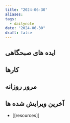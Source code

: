 ```yaml
---
title: "2024-06-30"
aliases: 
tags:
  - dailynote
date: "2024-06-30"
draft: false
---
```


## ایده های صبحگاهی


## کارها


## مرور روزانه



## آخرین ویرایش شده ها
- [[resources]]

